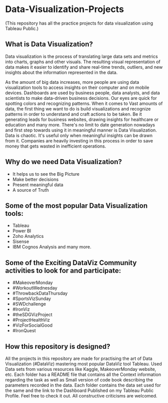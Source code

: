 # Data-Visualization-Projects
(This repository has all the practice projects for data visualization using Tableau Public.)

## What is Data Visualization?

Data visualization is the process of translating large data sets and metrics into charts, graphs and other visuals. The resulting visual representation of data makes it easier to identify and share real-time trends, outliers, and new insights about the information represented in the data.  

As the amount of big data increases, more people are using data visualization tools to access insights on their computer and on mobile devices. Dashboards are used by business people, data analysts, and data scientists to make data-driven business decisions. 
Our eyes are quick for spotting colors and recognizing patterns. When it comes to Vast amounts of data, the first thing we want to do is build visualizations and recognize patterns in order to understand and craft actions to be taken.
Be it generating leads for business websites, drawing insights for healthcare or education and many more. There's no limit to date generation nowadays and first step towards using it in meaningful manner is Data Visualization. 
Data is chaotic. It's useful only when meaningful insights can be drawn from it. Companies are heavily investing in this process in order to save money that gets wasted in inefficient operations.

## Why do we need Data Visualization?
- It helps us to see the Big Picture
- Make better decisions
- Present meaningful data
- A source of Truth

## Some of the most popular Data Visualization tools:
- Tableau
- Power BI
- Zoho Analytics
- Sisense
- IBM Cognos Analysis and many more.

## Some of the Exciting DataViz Community activities to look for and participate:
- #MakeoverMonday
- #WorkoutWednesday
- #ThrowbackDataThursday
- #SportsVizSunday
- #SWDchallenge
- #IronViz
- #theSDGVizProject
- #ProjectHealthViz
- #VizForSocialGood
- #IronQuest

## How this repository is designed?
All the projects in this repository are made for practising the art of Data Visualization (#DataViz) mastering most popular DataViz tool Tableau. Used Data sets from various resources like Kaggle, MakeoverMonday website, etc. Each folder has a README file that contains all the Context information regarding the task as well as Small version of code book describing the parameters recorded in the data. Each folder contains the data set used for the same and the link to the Dashboard Published on my Tableau Public Profile. Feel free to check it out. All constructive criticisms are welcomed. 
